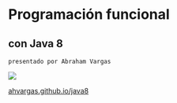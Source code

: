 
# Programación funcional
## con Java 8 <!-- .element: class="fragment" -->

 ```presentado por Abraham Vargas ``` <!-- .element: class="fragment" -->

 ![](resources/twd_logo.png) <!-- .element: class="fragment" -->



[ahvargas.github.io/java8](https://ahvargas.github.io/java8/)

